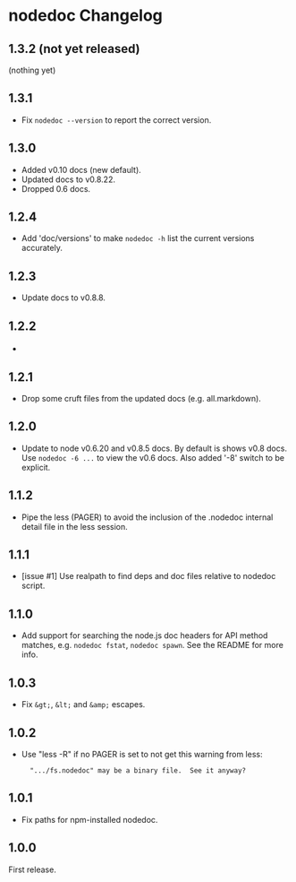 # nodedoc Changelog

## 1.3.2 (not yet released)

(nothing yet)


## 1.3.1

- Fix `nodedoc --version` to report the correct version.


## 1.3.0

- Added v0.10 docs (new default).
- Updated docs to v0.8.22.
- Dropped 0.6 docs.


## 1.2.4

- Add 'doc/versions' to make `nodedoc -h` list the current versions
  accurately.


## 1.2.3

- Update docs to v0.8.8.


## 1.2.2

- <h4>


## 1.2.1

- Drop some cruft files from the updated docs (e.g. all.markdown).


## 1.2.0

- Update to node v0.6.20 and v0.8.5 docs. By default is shows v0.8 docs.
  Use `nodedoc -6 ...` to view the v0.6 docs. Also added '-8' switch to
  be explicit.


## 1.1.2

- Pipe the less (PAGER) to avoid the inclusion of the .nodedoc internal detail
  file in the less session.


## 1.1.1

- [issue #1] Use realpath to find deps and doc files relative to nodedoc
  script.


## 1.1.0

- Add support for searching the node.js doc headers for API method matches,
  e.g. `nodedoc fstat`, `nodedoc spawn`. See the README for more info.


## 1.0.3

- Fix `&gt;`, `&lt;` and `&amp;` escapes.


## 1.0.2

- Use "less -R" if no PAGER is set to not get this warning from less:

        ".../fs.nodedoc" may be a binary file.  See it anyway?


## 1.0.1

- Fix paths for npm-installed nodedoc.


## 1.0.0

First release.
